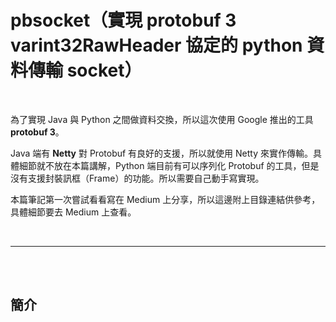 # pbsocket（實現 protobuf 3 varint32RawHeader 協定的 python 資料傳輸 socket）

<br>

為了實現 Java 與 Python 之間做資料交換，所以這次使用 Google 推出的工具 __protobuf 3__。

Java 端有 __Netty__ 對 Protobuf 有良好的支援，所以就使用 Netty 來實作傳輸。具體細節就不放在本篇講解，Python 端目前有可以序列化 Protobuf 的工具，但是沒有支援封裝訊框（Frame）的功能。所以需要自己動手寫實現。 

本篇筆記第一次嘗試看看寫在 Medium 上分享，所以這邊附上目錄連結供參考，具體細節要去 Medium 上查看。

<br>

----

<br>
<br>

## 簡介